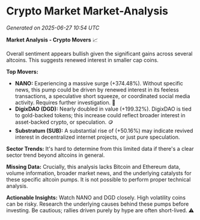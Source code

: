 # Crypto Market Market-Analysis
*Generated on 2025-06-27 10:54 UTC*

**Market Analysis - Crypto Movers** 📈

Overall sentiment appears bullish given the significant gains across several altcoins. This suggests renewed interest in smaller cap coins.

**Top Movers:**

*   **NANO:** Experiencing a massive surge (+374.48%). Without specific news, this pump could be driven by renewed interest in its feeless transactions, a speculative short squeeze, or coordinated social media activity. Requires further investigation. 🧐
*   **DigixDAO (DGD):** Nearly doubled in value (+199.32%). DigixDAO is tied to gold-backed tokens; this increase could reflect broader interest in asset-backed crypto, or speculation. 🪙
*   **Substratum (SUB):** A substantial rise of (+50.16%) may indicate revived interest in decentralized internet projects, or just pure speculation.

**Sector Trends:** It's hard to determine from this limited data if there's a clear sector trend beyond altcoins in general.

**Missing Data:** Crucially, this analysis lacks Bitcoin and Ethereum data, volume information, broader market news, and the underlying catalysts for these specific altcoin pumps. It is not possible to perform proper technical analysis.

**Actionable Insights:** Watch NANO and DGD closely. High volatility coins can be risky. Research the underlying causes behind these pumps before investing. Be cautious; rallies driven purely by hype are often short-lived. ⚠️
